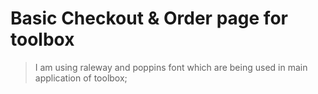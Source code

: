 # Basic Checkout & Order page for toolbox

> I am using raleway and poppins font which are being used in main application of toolbox;